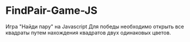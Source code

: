 # FindPair-Game-JS
Игра "Найди пару" на Javascript
Для победы необходимо открыть все квадраты путем нахождения квадратов двух одинаковых цветов.
